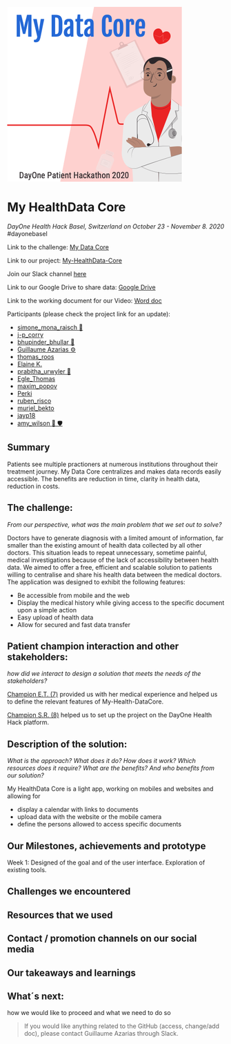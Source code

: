 ![Logo](Logo.png)
# My HealthData Core

*DayOne Health Hack Basel, Switzerland on October 23 - November 8. 2020* #dayonebasel

Link to the challenge: [My Data Core](https://2020.healthhack.solutions/project/11)

Link to our project: [My-HealthData-Core](https://2020.healthhack.solutions/project/78)

Join our Slack channel [here](https://slack.com/app_redirect?channel=my-healthdata-core)

Link to our Google Drive to share data: [Google Drive](https://drive.google.com/drive/folders/13_zgY11NxV_rfvS_OGldZ6Ti7ApjCi64?usp=sharing)

Link to the working document for our Video: [Word doc](https://docs.google.com/document/d/1yN0PwSLvqkVO6bpSZoTVLwXXCMb9zyi9jvuTo-nOk0E/edit?usp=sharing)

Participants (please check the project link for an update):
- [simone_mona_raisch 🧬](https://2020.healthhack.solutions/user/simone_mona_raisch)
- [j-p_corry](https://2020.healthhack.solutions/user/j-p_corry)
- [bhupinder_bhullar 🧬](https://2020.healthhack.solutions/user/bhupinder_bhullar)
- [Guillaume Azarias ⚙️](https://2020.healthhack.solutions/user/GuillaumeAzarias)
- [thomas_roos](https://2020.healthhack.solutions/user/thomas_roos)
- [Elaine K.](https://2020.healthhack.solutions/user/Elaine%20K.)
- [prabitha_urwyler 🧬](https://2020.healthhack.solutions/user/prabitha_urwyler)
- [Egle_Thomas](https://2020.healthhack.solutions/user/Egle_Thomas)
- [maxim_popov](https://2020.healthhack.solutions/user/maxim_popov)
- [Perki](https://2020.healthhack.solutions/user/Perki)
- [ruben_risco](https://2020.healthhack.solutions/user/ruben_risco)
- [muriel_bekto](https://2020.healthhack.solutions/user/muriel_bekto)
- [jayp18](https://2020.healthhack.solutions/user/jayp18)
- [amy_wilson 🧬 🛡️](https://2020.healthhack.solutions/user/amy_wilson)

## Summary
Patients see multiple practioners at numerous institutions throughout their treatment journey. My Data Core centralizes and makes data records easily accessible. The benefits are reduction in time, clarity in health data, reduction in costs.
 
## The challenge:
*From our perspective, what was the main problem that we set out to solve?*

Doctors have to generate diagnosis with a limited amount of information, far smaller than the existing amount of health data collected by all other doctors. This situation leads to repeat unnecessary, sometime painful, medical investigations because of the lack of accessibility between health data.
We aimed to offer a free, efficient and scalable solution to patients willing to centralise and share his health data between the medical doctors. The application was designed to exhibit the following features:
- Be accessible from mobile and the web
- Display the medical history while giving access to the specific document upon a simple action
- Easy upload of health data
- Allow for secured and fast data transfer

## Patient champion interaction and other stakeholders:
*how did we interact to design a solution that meets the needs of the stakeholders?*

[Champion E.T. (7)](https://www.google.com/url?q=https://2020.healthhack.solutions/project/20&sa=D&ust=1603408444985000&usg=AOvVaw1vMYLQc0AksKvDYG6NGEmS) provided us with her medical experience and helped us to define the relevant features of My-Health-DataCore.

[Champion S.R. (8)](https://www.google.com/url?q=https://2020.healthhack.solutions/project/21&sa=D&ust=1603408444983000&usg=AOvVaw1xwmbnQQLHt4Sbpo38LzlA) helped us to set up the project on the DayOne Health Hack platform.

## Description of the solution:
*What is the approach? What does it do? How does it work? Which resources does it require?
What are the benefits? And who benefits from our solution?*

My HealthData Core is a light app, working on mobiles and websites and allowing for
- display a calendar with links to documents
- upload data with the website or the mobile camera
- define the persons allowed to access specific documents

## Our Milestones, achievements and prototype
Week 1: Designed of the goal and of the user interface. Exploration of existing tools.

## Challenges we encountered

## Resources that we used

## Contact / promotion channels on our social media

## Our takeaways and learnings

## What´s next:
how we would like to proceed and what we need to do so

> If you would like anything related to the GitHub (access, change/add doc), please contact Guillaume Azarias through Slack.
